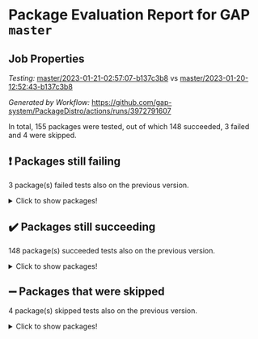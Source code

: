 # Package Evaluation Report for GAP `master`

## Job Properties

*Testing:* [master/2023-01-21-02:57:07-b137c3b8](https://github.com/gap-system/PackageDistro/blob/data/reports/master/2023-01-21-02:57:07-b137c3b8) vs [master/2023-01-20-12:52:43-b137c3b8](https://github.com/gap-system/PackageDistro/blob/data/reports/master/2023-01-20-12:52:43-b137c3b8)

*Generated by Workflow:* https://github.com/gap-system/PackageDistro/actions/runs/3972791607

In total, 155 packages were tested, out of which 148 succeeded, 3 failed and 4 were skipped.

## :exclamation: Packages still failing

3 package(s) failed tests also on the previous version.
<details><summary>Click to show packages!</summary>

- groupoids 1.71 [(failure)](https://github.com/gap-system/PackageDistro/actions/runs/3972791607/jobs/6811128320)
- semigroups 5.2.0 [(failure)](https://github.com/gap-system/PackageDistro/actions/runs/3972791607/jobs/6811131742)
- xmod 2.88 [(failure)](https://github.com/gap-system/PackageDistro/actions/runs/3972791607/jobs/6811133558)
</details>

## :heavy_check_mark: Packages still succeeding

148 package(s) succeeded tests also on the previous version.
<details><summary>Click to show packages!</summary>

- 4ti2interface 2023.01-01 [(success)](https://github.com/gap-system/PackageDistro/actions/runs/3972791607/jobs/6811124105)
- ace 5.6.2 [(success)](https://github.com/gap-system/PackageDistro/actions/runs/3972791607/jobs/6811124168)
- aclib 1.3.2 [(success)](https://github.com/gap-system/PackageDistro/actions/runs/3972791607/jobs/6811124211)
- agt 0.3.1 [(success)](https://github.com/gap-system/PackageDistro/actions/runs/3972791607/jobs/6811124262)
- alnuth 3.2.1 [(success)](https://github.com/gap-system/PackageDistro/actions/runs/3972791607/jobs/6811124306)
- anupq 3.3.0 [(success)](https://github.com/gap-system/PackageDistro/actions/runs/3972791607/jobs/6811124373)
- atlasrep 2.1.6 [(success)](https://github.com/gap-system/PackageDistro/actions/runs/3972791607/jobs/6811124428)
- autodoc 2022.10.20 [(success)](https://github.com/gap-system/PackageDistro/actions/runs/3972791607/jobs/6811124477)
- automata 1.15 [(success)](https://github.com/gap-system/PackageDistro/actions/runs/3972791607/jobs/6811124515)
- automgrp 1.3.2 [(success)](https://github.com/gap-system/PackageDistro/actions/runs/3972791607/jobs/6811124566)
- autpgrp 1.11 [(success)](https://github.com/gap-system/PackageDistro/actions/runs/3972791607/jobs/6811124618)
- cap 2023.01-08 [(success)](https://github.com/gap-system/PackageDistro/actions/runs/3972791607/jobs/6811124703)
- caratinterface 2.3.4 [(success)](https://github.com/gap-system/PackageDistro/actions/runs/3972791607/jobs/6811124753)
- cddinterface 2022.11.01 [(success)](https://github.com/gap-system/PackageDistro/actions/runs/3972791607/jobs/6811124784)
- circle 1.6.5 [(success)](https://github.com/gap-system/PackageDistro/actions/runs/3972791607/jobs/6811124827)
- classicpres 1.22 [(success)](https://github.com/gap-system/PackageDistro/actions/runs/3972791607/jobs/6811124864)
- cohomolo 1.6.11 [(success)](https://github.com/gap-system/PackageDistro/actions/runs/3972791607/jobs/6811124898)
- congruence 1.2.4 [(success)](https://github.com/gap-system/PackageDistro/actions/runs/3972791607/jobs/6811124940)
- corelg 1.56 [(success)](https://github.com/gap-system/PackageDistro/actions/runs/3972791607/jobs/6811124973)
- crime 1.6 [(success)](https://github.com/gap-system/PackageDistro/actions/runs/3972791607/jobs/6811124997)
- crisp 1.4.6 [(success)](https://github.com/gap-system/PackageDistro/actions/runs/3972791607/jobs/6811125038)
- crypting 0.10.4 [(success)](https://github.com/gap-system/PackageDistro/actions/runs/3972791607/jobs/6811125071)
- cryst 4.1.25 [(success)](https://github.com/gap-system/PackageDistro/actions/runs/3972791607/jobs/6811125108)
- crystcat 1.1.10 [(success)](https://github.com/gap-system/PackageDistro/actions/runs/3972791607/jobs/6811125147)
- ctbllib 1.3.4 [(success)](https://github.com/gap-system/PackageDistro/actions/runs/3972791607/jobs/6811126242)
- cubefree 1.19 [(success)](https://github.com/gap-system/PackageDistro/actions/runs/3972791607/jobs/6811126317)
- curlinterface 2.3.1 [(success)](https://github.com/gap-system/PackageDistro/actions/runs/3972791607/jobs/6811126367)
- cvec 2.7.6 [(success)](https://github.com/gap-system/PackageDistro/actions/runs/3972791607/jobs/6811126408)
- datastructures 0.3.0 [(success)](https://github.com/gap-system/PackageDistro/actions/runs/3972791607/jobs/6811126468)
- deepthought 1.0.6 [(success)](https://github.com/gap-system/PackageDistro/actions/runs/3972791607/jobs/6811126526)
- design 1.7 [(success)](https://github.com/gap-system/PackageDistro/actions/runs/3972791607/jobs/6811126581)
- difsets 2.3.1 [(success)](https://github.com/gap-system/PackageDistro/actions/runs/3972791607/jobs/6811126649)
- digraphs 1.6.1 [(success)](https://github.com/gap-system/PackageDistro/actions/runs/3972791607/jobs/6811126707)
- edim 1.3.6 [(success)](https://github.com/gap-system/PackageDistro/actions/runs/3972791607/jobs/6811126773)
- example 4.3.3 [(success)](https://github.com/gap-system/PackageDistro/actions/runs/3972791607/jobs/6811126828)
- examplesforhomalg 2022.11-01 [(success)](https://github.com/gap-system/PackageDistro/actions/runs/3972791607/jobs/6811126931)
- factint 1.6.3 [(success)](https://github.com/gap-system/PackageDistro/actions/runs/3972791607/jobs/6811127012)
- ferret 1.0.9 [(success)](https://github.com/gap-system/PackageDistro/actions/runs/3972791607/jobs/6811127079)
- fga 1.4.0 [(success)](https://github.com/gap-system/PackageDistro/actions/runs/3972791607/jobs/6811127144)
- fining 1.5.4 [(success)](https://github.com/gap-system/PackageDistro/actions/runs/3972791607/jobs/6811127218)
- float 1.0.3 [(success)](https://github.com/gap-system/PackageDistro/actions/runs/3972791607/jobs/6811127274)
- format 1.4.3 [(success)](https://github.com/gap-system/PackageDistro/actions/runs/3972791607/jobs/6811127351)
- forms 1.2.9 [(success)](https://github.com/gap-system/PackageDistro/actions/runs/3972791607/jobs/6811127430)
- fplsa 1.2.6 [(success)](https://github.com/gap-system/PackageDistro/actions/runs/3972791607/jobs/6811127498)
- fr 2.4.12 [(success)](https://github.com/gap-system/PackageDistro/actions/runs/3972791607/jobs/6811127571)
- francy 1.2.5 [(success)](https://github.com/gap-system/PackageDistro/actions/runs/3972791607/jobs/6811127623)
- fwtree 1.3 [(success)](https://github.com/gap-system/PackageDistro/actions/runs/3972791607/jobs/6811127692)
- gapdoc 1.6.6 [(success)](https://github.com/gap-system/PackageDistro/actions/runs/3972791607/jobs/6811127753)
- gauss 2023.01-01 [(success)](https://github.com/gap-system/PackageDistro/actions/runs/3972791607/jobs/6811127798)
- gaussforhomalg 2022.08-03 [(success)](https://github.com/gap-system/PackageDistro/actions/runs/3972791607/jobs/6811127869)
- gbnp 1.0.5 [(success)](https://github.com/gap-system/PackageDistro/actions/runs/3972791607/jobs/6811127918)
- generalizedmorphismsforcap 2022.12-01 [(success)](https://github.com/gap-system/PackageDistro/actions/runs/3972791607/jobs/6811127987)
- genss 1.6.8 [(success)](https://github.com/gap-system/PackageDistro/actions/runs/3972791607/jobs/6811128058)
- gradedmodules 2022.09-02 [(success)](https://github.com/gap-system/PackageDistro/actions/runs/3972791607/jobs/6811128131)
- gradedringforhomalg 2022.11-01 [(success)](https://github.com/gap-system/PackageDistro/actions/runs/3972791607/jobs/6811128198)
- grape 4.9.0 [(success)](https://github.com/gap-system/PackageDistro/actions/runs/3972791607/jobs/6811128267)
- grpconst 2.6.3 [(success)](https://github.com/gap-system/PackageDistro/actions/runs/3972791607/jobs/6811128370)
- guarana 0.96.3 [(success)](https://github.com/gap-system/PackageDistro/actions/runs/3972791607/jobs/6811128427)
- guava 3.18 [(success)](https://github.com/gap-system/PackageDistro/actions/runs/3972791607/jobs/6811128483)
- hap 1.49 [(success)](https://github.com/gap-system/PackageDistro/actions/runs/3972791607/jobs/6811128556)
- hapcryst 0.1.15 [(success)](https://github.com/gap-system/PackageDistro/actions/runs/3972791607/jobs/6811128622)
- hecke 1.5.3 [(success)](https://github.com/gap-system/PackageDistro/actions/runs/3972791607/jobs/6811128673)
- help 3.5 [(success)](https://github.com/gap-system/PackageDistro/actions/runs/3972791607/jobs/6811128731)
- homalg 2022.12-02 [(success)](https://github.com/gap-system/PackageDistro/actions/runs/3972791607/jobs/6811128790)
- homalgtocas 2022.11-02 [(success)](https://github.com/gap-system/PackageDistro/actions/runs/3972791607/jobs/6811128853)
- idrel 2.44 [(success)](https://github.com/gap-system/PackageDistro/actions/runs/3972791607/jobs/6811128921)
- images 1.3.1 [(success)](https://github.com/gap-system/PackageDistro/actions/runs/3972791607/jobs/6811128991)
- intpic 0.3.0 [(success)](https://github.com/gap-system/PackageDistro/actions/runs/3972791607/jobs/6811129036)
- io 4.8.0 [(success)](https://github.com/gap-system/PackageDistro/actions/runs/3972791607/jobs/6811129078)
- io_forhomalg 2022.11-01 [(success)](https://github.com/gap-system/PackageDistro/actions/runs/3972791607/jobs/6811129129)
- irredsol 1.4.4 [(success)](https://github.com/gap-system/PackageDistro/actions/runs/3972791607/jobs/6811129167)
- json 2.1.1 [(success)](https://github.com/gap-system/PackageDistro/actions/runs/3972791607/jobs/6811129215)
- jupyterkernel 1.4.1 [(success)](https://github.com/gap-system/PackageDistro/actions/runs/3972791607/jobs/6811129265)
- jupyterviz 1.5.6 [(success)](https://github.com/gap-system/PackageDistro/actions/runs/3972791607/jobs/6811129332)
- kan 1.34 [(success)](https://github.com/gap-system/PackageDistro/actions/runs/3972791607/jobs/6811129377)
- kbmag 1.5.11 [(success)](https://github.com/gap-system/PackageDistro/actions/runs/3972791607/jobs/6811129421)
- laguna 3.9.5 [(success)](https://github.com/gap-system/PackageDistro/actions/runs/3972791607/jobs/6811129461)
- liealgdb 2.2.1 [(success)](https://github.com/gap-system/PackageDistro/actions/runs/3972791607/jobs/6811129502)
- liepring 2.8 [(success)](https://github.com/gap-system/PackageDistro/actions/runs/3972791607/jobs/6811129544)
- liering 2.4.2 [(success)](https://github.com/gap-system/PackageDistro/actions/runs/3972791607/jobs/6811129581)
- linearalgebraforcap 2023.01-02 [(success)](https://github.com/gap-system/PackageDistro/actions/runs/3972791607/jobs/6811129623)
- localizeringforhomalg 2022.11-01 [(success)](https://github.com/gap-system/PackageDistro/actions/runs/3972791607/jobs/6811129665)
- loops 3.4.3 [(success)](https://github.com/gap-system/PackageDistro/actions/runs/3972791607/jobs/6811129716)
- lpres 1.0.3 [(success)](https://github.com/gap-system/PackageDistro/actions/runs/3972791607/jobs/6811129770)
- majoranaalgebras 1.5.1 [(success)](https://github.com/gap-system/PackageDistro/actions/runs/3972791607/jobs/6811129813)
- mapclass 1.4.6 [(success)](https://github.com/gap-system/PackageDistro/actions/runs/3972791607/jobs/6811129873)
- matgrp 0.70 [(success)](https://github.com/gap-system/PackageDistro/actions/runs/3972791607/jobs/6811129917)
- matricesforhomalg 2023.01-01 [(success)](https://github.com/gap-system/PackageDistro/actions/runs/3972791607/jobs/6811129963)
- modisom 2.5.3 [(success)](https://github.com/gap-system/PackageDistro/actions/runs/3972791607/jobs/6811130013)
- modulepresentationsforcap 2022.12-01 [(success)](https://github.com/gap-system/PackageDistro/actions/runs/3972791607/jobs/6811130061)
- modules 2022.11-01 [(success)](https://github.com/gap-system/PackageDistro/actions/runs/3972791607/jobs/6811130104)
- monoidalcategories 2022.12-01 [(success)](https://github.com/gap-system/PackageDistro/actions/runs/3972791607/jobs/6811130145)
- nconvex 2022.09-01 [(success)](https://github.com/gap-system/PackageDistro/actions/runs/3972791607/jobs/6811130185)
- nilmat 1.4.2 [(success)](https://github.com/gap-system/PackageDistro/actions/runs/3972791607/jobs/6811130228)
- nock 1.5 [(success)](https://github.com/gap-system/PackageDistro/actions/runs/3972791607/jobs/6811130293)
- normalizinterface 1.3.5 [(success)](https://github.com/gap-system/PackageDistro/actions/runs/3972791607/jobs/6811130343)
- nq 2.5.9 [(success)](https://github.com/gap-system/PackageDistro/actions/runs/3972791607/jobs/6811130416)
- numericalsgps 1.3.1 [(success)](https://github.com/gap-system/PackageDistro/actions/runs/3972791607/jobs/6811130461)
- openmath 11.5.2 [(success)](https://github.com/gap-system/PackageDistro/actions/runs/3972791607/jobs/6811130528)
- orb 4.9.0 [(success)](https://github.com/gap-system/PackageDistro/actions/runs/3972791607/jobs/6811130570)
- packagemanager 1.3.2 [(success)](https://github.com/gap-system/PackageDistro/actions/runs/3972791607/jobs/6811130606)
- patternclass 2.4.3 [(success)](https://github.com/gap-system/PackageDistro/actions/runs/3972791607/jobs/6811130657)
- permut 2.0.4 [(success)](https://github.com/gap-system/PackageDistro/actions/runs/3972791607/jobs/6811130706)
- polenta 1.3.10 [(success)](https://github.com/gap-system/PackageDistro/actions/runs/3972791607/jobs/6811130766)
- polymaking 0.8.6 [(success)](https://github.com/gap-system/PackageDistro/actions/runs/3972791607/jobs/6811130809)
- primgrp 3.4.3 [(success)](https://github.com/gap-system/PackageDistro/actions/runs/3972791607/jobs/6811130898)
- profiling 2.5.2 [(success)](https://github.com/gap-system/PackageDistro/actions/runs/3972791607/jobs/6811130951)
- qpa 1.34 [(success)](https://github.com/gap-system/PackageDistro/actions/runs/3972791607/jobs/6811131017)
- quagroup 1.8.3 [(success)](https://github.com/gap-system/PackageDistro/actions/runs/3972791607/jobs/6811131092)
- radiroot 2.9 [(success)](https://github.com/gap-system/PackageDistro/actions/runs/3972791607/jobs/6811131147)
- rcwa 4.7.1 [(success)](https://github.com/gap-system/PackageDistro/actions/runs/3972791607/jobs/6811131198)
- rds 1.8 [(success)](https://github.com/gap-system/PackageDistro/actions/runs/3972791607/jobs/6811131267)
- recog 1.4.2 [(success)](https://github.com/gap-system/PackageDistro/actions/runs/3972791607/jobs/6811131315)
- repndecomp 1.3.0 [(success)](https://github.com/gap-system/PackageDistro/actions/runs/3972791607/jobs/6811131366)
- repsn 3.1.0 [(success)](https://github.com/gap-system/PackageDistro/actions/runs/3972791607/jobs/6811131427)
- resclasses 4.7.3 [(success)](https://github.com/gap-system/PackageDistro/actions/runs/3972791607/jobs/6811131484)
- ringsforhomalg 2022.11-01 [(success)](https://github.com/gap-system/PackageDistro/actions/runs/3972791607/jobs/6811131550)
- sco 2022.09-01 [(success)](https://github.com/gap-system/PackageDistro/actions/runs/3972791607/jobs/6811131618)
- scscp 2.4.0 [(success)](https://github.com/gap-system/PackageDistro/actions/runs/3972791607/jobs/6811131680)
- sglppow 2.3 [(success)](https://github.com/gap-system/PackageDistro/actions/runs/3972791607/jobs/6811131803)
- sgpviz 0.999.5 [(success)](https://github.com/gap-system/PackageDistro/actions/runs/3972791607/jobs/6811131873)
- simpcomp 2.1.14 [(success)](https://github.com/gap-system/PackageDistro/actions/runs/3972791607/jobs/6811131917)
- singular 2022.09.23 [(success)](https://github.com/gap-system/PackageDistro/actions/runs/3972791607/jobs/6811132004)
- sl2reps 1.1 [(success)](https://github.com/gap-system/PackageDistro/actions/runs/3972791607/jobs/6811132077)
- sla 1.5.3 [(success)](https://github.com/gap-system/PackageDistro/actions/runs/3972791607/jobs/6811132138)
- smallgrp 1.5.1 [(success)](https://github.com/gap-system/PackageDistro/actions/runs/3972791607/jobs/6811132216)
- smallsemi 0.6.13 [(success)](https://github.com/gap-system/PackageDistro/actions/runs/3972791607/jobs/6811132325)
- sonata 2.9.6 [(success)](https://github.com/gap-system/PackageDistro/actions/runs/3972791607/jobs/6811132408)
- sophus 1.27 [(success)](https://github.com/gap-system/PackageDistro/actions/runs/3972791607/jobs/6811132482)
- spinsym 1.5.2 [(success)](https://github.com/gap-system/PackageDistro/actions/runs/3972791607/jobs/6811132549)
- standardff 0.9.4 [(success)](https://github.com/gap-system/PackageDistro/actions/runs/3972791607/jobs/6811132641)
- symbcompcc 1.3.2 [(success)](https://github.com/gap-system/PackageDistro/actions/runs/3972791607/jobs/6811132715)
- thelma 1.3 [(success)](https://github.com/gap-system/PackageDistro/actions/runs/3972791607/jobs/6811132798)
- tomlib 1.2.9 [(success)](https://github.com/gap-system/PackageDistro/actions/runs/3972791607/jobs/6811132868)
- toolsforhomalg 2022.12-01 [(success)](https://github.com/gap-system/PackageDistro/actions/runs/3972791607/jobs/6811132938)
- toric 1.9.5 [(success)](https://github.com/gap-system/PackageDistro/actions/runs/3972791607/jobs/6811133001)
- toricvarieties 2022.07.13 [(success)](https://github.com/gap-system/PackageDistro/actions/runs/3972791607/jobs/6811133065)
- transgrp 3.6.3 [(success)](https://github.com/gap-system/PackageDistro/actions/runs/3972791607/jobs/6811133117)
- ugaly 4.0.3 [(success)](https://github.com/gap-system/PackageDistro/actions/runs/3972791607/jobs/6811133175)
- unipot 1.5 [(success)](https://github.com/gap-system/PackageDistro/actions/runs/3972791607/jobs/6811133248)
- unitlib 4.1.0 [(success)](https://github.com/gap-system/PackageDistro/actions/runs/3972791607/jobs/6811133315)
- utils 0.81 [(success)](https://github.com/gap-system/PackageDistro/actions/runs/3972791607/jobs/6811133373)
- uuid 0.7 [(success)](https://github.com/gap-system/PackageDistro/actions/runs/3972791607/jobs/6811133415)
- walrus 0.9991 [(success)](https://github.com/gap-system/PackageDistro/actions/runs/3972791607/jobs/6811133467)
- wedderga 4.10.2 [(success)](https://github.com/gap-system/PackageDistro/actions/runs/3972791607/jobs/6811133512)
- xmodalg 1.23 [(success)](https://github.com/gap-system/PackageDistro/actions/runs/3972791607/jobs/6811133608)
- yangbaxter 0.10.2 [(success)](https://github.com/gap-system/PackageDistro/actions/runs/3972791607/jobs/6811133657)
- zeromqinterface 0.14 [(success)](https://github.com/gap-system/PackageDistro/actions/runs/3972791607/jobs/6811133702)
</details>

## :heavy_minus_sign: Packages that were skipped

4 package(s) skipped tests also on the previous version.
<details><summary>Click to show packages!</summary>

- browse 1.8.20 [(skipped)](https://github.com/gap-system/PackageDistro/actions/runs/3972791607/jobs/6810994659)
- itc 1.5.1 [(skipped)](https://github.com/gap-system/PackageDistro/actions/runs/3972791607/jobs/6810994659)
- polycyclic 2.16 [(skipped)](https://github.com/gap-system/PackageDistro/actions/runs/3972791607/jobs/6810994659)
- xgap 4.31 [(skipped)](https://github.com/gap-system/PackageDistro/actions/runs/3972791607/jobs/6810994659)
</details>

